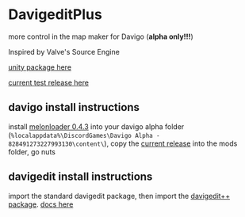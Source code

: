 # DavigeditPlus
 more control in the map maker for Davigo (**alpha only!!!**)
 
 Inspired by Valve's Source Engine

[unity package here](https://github.com/SquirrelKiev/DavigeditPlus/raw/main/DavigeditPlus.unitypackage)

[current test release here](https://github.com/SquirrelKiev/DavigeditPlus/releases/latest/download/davigeditplus.dll)

## davigo install instructions
install [melonloader 0.4.3](https://github.com/HerpDerpinstine/MelonLoader/releases/latest/download/MelonLoader.Installer.exe) into your davigo alpha folder (`%localappdata%\DiscordGames\Davigo Alpha - 828491273227993130\content\`), copy the [current release](https://github.com/SquirrelKiev/DavigeditPlus/releases/latest/download/davigeditplus.dll) into the mods folder, go nuts
## davigedit install instructions
import the standard davigedit package, then import the [davigedit++ package](https://github.com/SquirrelKiev/DavigeditPlus/blob/main/DavigeditPlus.unitypackage). 
[docs here](https://github.com/SquirrelKiev/DavigeditPlus/wiki)

